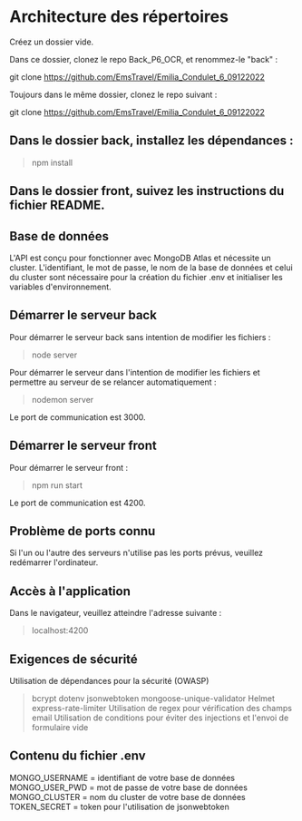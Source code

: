 # Architecture des répertoires
Créez un dossier vide.

Dans ce dossier, clonez le repo Back_P6_OCR, et renommez-le "back" :

git clone https://github.com/EmsTravel/Emilia_Condulet_6_09122022

Toujours dans le même dossier, clonez le repo suivant :

git clone https://github.com/EmsTravel/Emilia_Condulet_6_09122022

## Dans le dossier back, installez les dépendances :
> npm install

## Dans le dossier front, suivez les instructions du fichier README.

## Base de données
L'API est conçu pour fonctionner avec MongoDB Atlas et nécessite un cluster. L'identifiant, le mot de passe, le nom de la base de données et celui du cluster sont nécessaire pour la création du fichier .env et initialiser les variables d'environnement.

## Démarrer le serveur back
Pour démarrer le serveur back sans intention de modifier les fichiers :

> node server

Pour démarrer le serveur dans l'intention de modifier les fichiers et permettre au serveur de se relancer automatiquement :

> nodemon server

Le port de communication est 3000.

## Démarrer le serveur front
Pour démarrer le serveur front :

> npm run start

Le port de communication est 4200.

## Problème de ports connu
Si l'un ou l'autre des serveurs n'utilise pas les ports prévus, veuillez redémarrer l'ordinateur.

## Accès à l'application

Dans le navigateur, veuillez atteindre l'adresse suivante :

> localhost:4200

## Exigences de sécurité
Utilisation de dépendances pour la sécurité (OWASP)

> bcrypt
> dotenv
> jsonwebtoken
> mongoose-unique-validator
> Helmet
> express-rate-limiter
Utilisation de regex pour vérification des champs email Utilisation de conditions pour éviter des injections et l'envoi de formulaire vide

## Contenu du fichier .env
MONGO_USERNAME = identifiant de votre base de données
MONGO_USER_PWD = mot de passe de votre base de données
MONGO_CLUSTER = nom du cluster de votre base de données
TOKEN_SECRET = token pour l'utilisation de jsonwebtoken